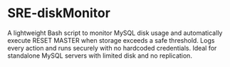 # SRE-diskMonitor
A lightweight Bash script to monitor MySQL disk usage and automatically execute RESET MASTER when storage exceeds a safe threshold. Logs every action and runs securely with no hardcoded credentials. Ideal for standalone MySQL servers with limited disk and no replication.
